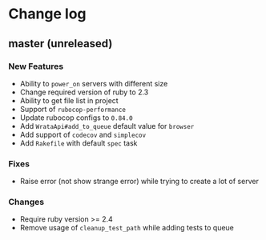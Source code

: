 # Change log

## master (unreleased)

### New Features

* Ability to `power_on` servers with different size
* Change required version of ruby to 2.3
* Ability to get file list in project
* Support of `rubocop-performance`
* Update rubocop configs to `0.84.0`
* Add `WrataApi#add_to_queue` default value for `browser`
* Add support of `codecov` and `simplecov`
* Add `Rakefile` with default `spec` task

### Fixes

* Raise error (not show strange error) while trying to create a lot of server

### Changes

* Require ruby version >= 2.4
* Remove usage of `cleanup_test_path` while adding tests to queue

